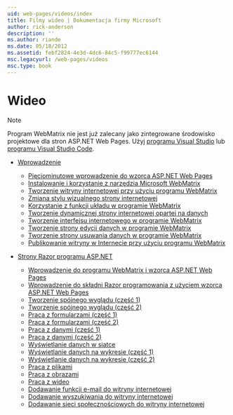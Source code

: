 ```yaml
---
uid: web-pages/videos/index
title: Filmy wideo | Dokumentacja firmy Microsoft
author: rick-anderson
description: ''
ms.author: riande
ms.date: 05/18/2012
ms.assetid: febf2824-4e3d-4dc6-84c5-f99777ec6144
msc.legacyurl: /web-pages/videos
msc.type: book
---
```

<a name="videos"></a>Wideo
====================

> [!NOTE] 
> Program WebMatrix nie jest już zalecany jako zintegrowane środowisko projektowe dla stron ASP.NET Web Pages. Użyj [programu Visual Studio](xref:aspnet/web-pages/overview/getting-started/program-asp-net-web-pages-in-visual-studio) lub [programu Visual Studio Code](https://code.visualstudio.com/).

- [Wprowadzenie](introduction/index.md)

    - [Pięciominutowe wprowadzenie do wzorca ASP.NET Web Pages](introduction/5-minute-introduction-to-aspnet-web-pages.md)
    - [Instalowanie i korzystanie z narzędzia Microsoft WebMatrix](introduction/install-and-use-the-microsoft-webmatrix-tool.md)
    - [Tworzenie witryny internetowej przy użyciu programu WebMatrix](introduction/create-a-website-using-webmatrix.md)
    - [Zmiana stylu wizualnego strony internetowej](introduction/change-the-visual-style-of-a-web-page.md)
    - [Korzystanie z funkcji układu w programie WebMatrix](introduction/use-the-layout-features-in-webmatrix.md)
    - [Tworzenie dynamicznej strony internetowej opartej na danych](introduction/create-a-data-driven-dynamic-web-page.md)
    - [Tworzenie interfejsu internetowego w programie WebMatrix](introduction/create-a-web-interface-in-webmatrix.md)
    - [Tworzenie strony edycji danych w programie WebMatrix](introduction/create-an-edit-data-page-in-webmatrix.md)
    - [Tworzenie strony usuwania danych w programie WebMatrix](introduction/create-a-delete-data-page-in-webmatrix.md)
    - [Publikowanie witryny w Internecie przy użyciu programu WebMatrix](introduction/publish-a-website-to-the-internet-using-webmatrix.md)
- [Strony Razor programu ASP.NET](aspnet-razor-pages/index.md)

    - [Wprowadzenie do programu WebMatrix i wzorca ASP.NET Web Pages](aspnet-razor-pages/getting-started-with-webmatrix-and-aspnet-web-pages.md)
    - [Wprowadzenie do składni Razor programowania z użyciem wzorca ASP.NET Web Pages](aspnet-razor-pages/introduction-to-aspnet-web-programming-using-the-razor-syntax.md)
    - [Tworzenie spójnego wyglądu (część 1)](aspnet-razor-pages/creating-a-consistent-look-part-1.md)
    - [Tworzenie spójnego wyglądu (część 2)](aspnet-razor-pages/creating-a-consistent-look-part-2.md)
    - [Praca z formularzami (część 1)](aspnet-razor-pages/working-with-forms-part-1.md)
    - [Praca z formularzami (część 2)](aspnet-razor-pages/working-with-forms-part-2.md)
    - [Praca z danymi (część 1)](aspnet-razor-pages/working-with-data-part-1.md)
    - [Praca z danymi (część 2)](aspnet-razor-pages/working-with-data-part-2.md)
    - [Wyświetlanie danych w siatce](aspnet-razor-pages/displaying-data-in-a-grid.md)
    - [Wyświetlanie danych na wykresie (część 1)](aspnet-razor-pages/displaying-data-in-a-chart-part-1.md)
    - [Wyświetlanie danych na wykresie (część 2)](aspnet-razor-pages/displaying-data-in-a-chart-part-2.md)
    - [Praca z plikami](aspnet-razor-pages/working-with-files.md)
    - [Praca z obrazami](aspnet-razor-pages/working-with-images.md)
    - [Praca z wideo](aspnet-razor-pages/working-with-video.md)
    - [Dodawanie funkcji e-mail do witryny internetowej](aspnet-razor-pages/adding-email-to-your-web-site.md)
    - [Dodawanie wyszukiwania do witryny internetowej](aspnet-razor-pages/adding-search-to-your-web-site.md)
    - [Dodawanie sieci społecznościowych do witryny internetowej](aspnet-razor-pages/adding-social-networking-to-your-website.md)
